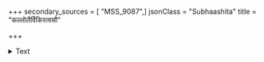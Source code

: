 +++
secondary_sources = [ "MSS_9087",]
jsonClass = "Subhaashita"
title = "कल्लोलैर्विकिरत्वसौ"

+++

<details><summary>Text</summary>

कल्लोलैर्विकिरत्वसौ गिरिवरान् वेलाविलासोत्थितैः शब्दैर्वा बधिरीकरोतु ककुभो धत्तां च विस्तीर्णताम्।  
पान्थानां रवितापतप्तवपुषां तृष्णातिरेकच्छिदः किं साम्यं प्रतनोः करोतु सरसोऽप्यब्धिः कृताडम्बरः॥
</details>
